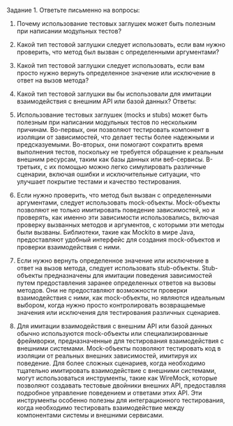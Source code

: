 Задание 1. Ответьте письменно на вопросы:

1)  Почему использование тестовых заглушек может быть полезным при написании модульных тестов?

2) Какой тип тестовой заглушки следует использовать, если вам нужно проверить, что метод был вызван с определенными аргументами?

3) Какой тип тестовой заглушки следует использовать, если вам просто нужно вернуть определенное значение или исключение в ответ на вызов метода?

4) Какой тип тестовой заглушки вы бы использовали для имитации  взаимодействия с внешним API или базой данных?
Ответы:
1) Использование тестовых заглушек (mocks и stubs) может быть полезным при написании модульных тестов по нескольким причинам. Во-первых, они позволяют тестировать компонент в изоляции от зависимостей, что делает тесты более надежными и предсказуемыми. Во-вторых, они помогают сократить время выполнения тестов, поскольку не требуется обращение к реальным внешним ресурсам, таким как базы данных или веб-сервисы. В-третьих, с их помощью можно легко симулировать различные сценарии, включая ошибки и исключительные ситуации, что улучшает покрытие тестами и качество тестирования.

2) Если нужно проверить, что метод был вызван с определенными аргументами, следует использовать mock-объекты. Mock-объекты позволяют не только имитировать поведение зависимостей, но и проверять, как именно эти зависимости использовались, включая проверку вызванных методов и аргументов, с которыми эти методы были вызваны. Библиотеки, такие как Mockito в мире Java, предоставляют удобный интерфейс для создания mock-объектов и проверки взаимодействия с ними.

3) Если нужно вернуть определенное значение или исключение в ответ на вызов метода, следует использовать stub-объекты. Stub-объекты предназначены для имитации поведения зависимостей путем предоставления заранее определенных ответов на вызовы методов. Они не предоставляют возможности проверки взаимодействия с ними, как mock-объекты, но являются идеальным выбором, когда нужно просто контролировать возвращаемые значения или исключения для тестирования различных сценариев.

4) Для имитации взаимодействия с внешним API или базой данных обычно используются mock-объекты или специализированные фреймворки, предназначенные для тестирования взаимодействия с внешними системами. Mock-объекты позволяют тестировать код в изоляции от реальных внешних зависимостей, имитируя их поведение. Для более сложных сценариев, когда необходимо тщательно имитировать взаимодействие с внешними системами, могут использоваться инструменты, такие как WireMock, которые позволяют создавать тестовые двойники внешних API, предоставляя подробное управление поведением и ответами этих API. Эти инструменты особенно полезны для интеграционного тестирования, когда необходимо тестировать взаимодействие между компонентами системы и внешними сервисами.
